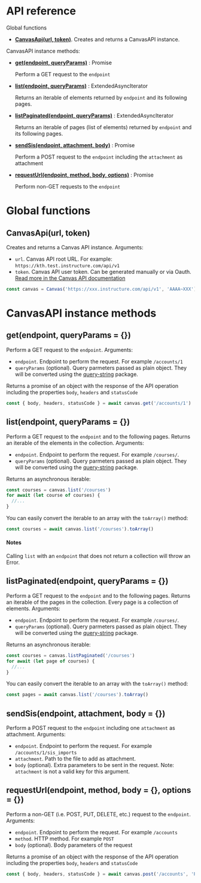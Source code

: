 # API reference

Global functions

- [**CanvasApi(url, token)**](#global-CanvasApi). Creates and returns a CanvasAPI instance.

CanvasAPI instance methods:

- [**get(endpoint, queryParams)**](#CanvasApi-get) : Promise

    Perform a GET request to the `endpoint`

- [**list(endpoint, queryParams)**](#CanvasApi-list) : ExtendedAsyncIterator

    Returns an iterable of elements returned by `endpoint` and its following pages.

- [**listPaginated(endpoint, queryParams)**](#CanvasApi-listPaginated) : ExtendedAsyncIterator

    Returns an iterable of pages (list of elements) returned by `endpoint` and its following pages.

- [**sendSis(endpoint, attachment, body)**](#CanvasApi-sendSis) : Promise

    Perform a POST request to the `endpoint` including the `attachment` as attachment

- [**requestUrl(endpoint, method, body, options)**](#CanvasApi-requestUrl) : Promise

    Perform non-GET requests to the `endpoint`


# Global functions

<a href="" id="global-CanvasApi"></a>

## CanvasApi(url, token)

Creates and returns a Canvas API instance. Arguments:

- `url`. Canvas API root URL. For example: `https://kth.test.instructure.com/api/v1`
- `token`. Canvas API user token. Can be generated manually or via Oauth. [Read more in the Canvas API documentation](https://canvas.instructure.com/doc/api/file.oauth.html#accessing-canvas-api)

```js
const canvas = Canvas('https://xxx.instructure.com/api/v1', 'AAAA~XXX')
```

# CanvasAPI instance methods

<a href="" id="CanvasApi-get"></a>

## get(endpoint, queryParams = {})

Perform a GET request to the `endpoint`. Arguments:

- `endpoint`. Endpoint to perform the request. For example `/accounts/1`
- `queryParams` (optional). Query parmeters passed as plain object. They will be converted using the [query-string](https://github.com/sindresorhus/query-string) package.

Returns a promise of an object with the response of the API operation including the properties `body`, `headers` and `statusCode`

```js
const { body, headers, statusCode } = await canvas.get('/accounts/1')
```

<a href="" id="CanvasApi-list"></a>

## list(endpoint, queryParams = {})

Perform a GET request to the `endpoint` and to the following pages. Returns an iterable of the elements in the collection. Arguments:

- `endpoint`. Endpoint to perform the request. For example `/courses/`.
- `queryParams` (optional). Query parmeters passed as plain object. They will be converted using the [query-string](https://github.com/sindresorhus/query-string) package.

Returns an asynchronous iterable:

```js
const courses = canvas.list('/courses')
for await (let course of courses) {
  //...
}
```

You can easily convert the iterable to an array with the `toArray()` method:

```js
const courses = await canvas.list('/courses').toArray()
```

#### Notes

Calling `list` with an `endpoint` that does not return a collection will throw an Error.

<a href="" id="CanvasApi-listPaginated"></a>

## listPaginated(endpoint, queryParams = {})

Perform a GET request to the `endpoint` and to the following pages. Returns an iterable of the pages in the collection. Every page is a collection of elements. Arguments:

- `endpoint`. Endpoint to perform the request. For example `/courses/`.
- `queryParams` (optional). Query parmeters passed as plain object. They will be converted using the [query-string](https://github.com/sindresorhus/query-string) package.

Returns an asynchronous iterable:

```js
const courses = canvas.listPaginated('/courses')
for await (let page of courses) {
  //...
}
```

You can easily convert the iterable to an array with the `toArray()` method:

```js
const pages = await canvas.list('/courses').toArray()
```

<a href="" id="CanvasApi-sendSis"></a>

## sendSis(endpoint, attachment, body = {})

Perform a POST request to the `endpoint` including one `attachment` as attachment. Arguments:

- `endpoint`. Endpoint to perform the request. For example `/accounts/1/sis_imports`
- `attachment`. Path to the file to add as attachment.
- `body` (optional). Extra parameters to be sent in the request. Note: `attachment` is not a valid key for this argument.

<a href="" id="CanvasApi-requestUrl"></a>

## requestUrl(endpoint, method, body = {}, options = {})

Perform a non-GET (i.e. POST, PUT, DELETE, etc.) request to the `endpoint`. Arguments:

- `endpoint`. Endpoint to perform the request. For example `/accounts`
- `method`. HTTP method. For example `POST`
- `body` (optional). Body parameters of the request

Returns a promise of an object with the response of the API operation including the properties `body`, `headers` and `statusCode`

```js
const { body, headers, statusCode } = await canvas.post('/accounts', 'POST')
```